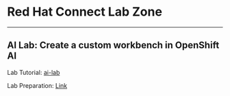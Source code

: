 # Red Hat Connect Lab Zone
---

## AI Lab: Create a custom workbench in OpenShift AI

Lab Tutorial: [ai-lab](https://github.com/osa-ora/connect-lab-zone/tree/main/ai-lab)

Lab Preparation: [Link](https://github.com/osa-ora/connect-lab-zone/blob/main/ai-lab/instructions.md)
